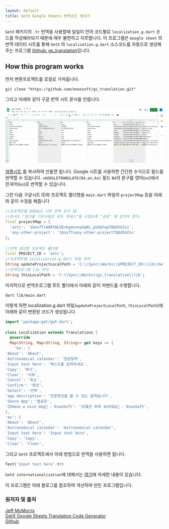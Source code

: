 ```yaml
---
layout: default
title: GetX Google Sheets 번역코드 생성기
---
```


`GetX` 패키지의 `.tr` 번역을 사용할때 일일이 언어 코드별로 `localization.g.dart` 코드를 작성해야되기 때문에 매우 불편하고 지루합니다.
이 프로그램은 `Google sheet` 의 번역 데이터 시트를 통해 `GetX` 의 `localization.g.dart` 소스코드를 자동으로 생성해주는 프로그램 [Github: gs_translation](https://github.com/enoosoft/gs_translation)입니다.


## How this program works


먼저 변환프로젝트를 로컬로 가져옵니다.
```
git clone "https://github.com/enoosoft/gs_translation.git"
```

그리고 아래와 같이 구글 번역 시트 문서를 만듭니다.

![](../assets/images/2021-08-31-gstr_sample.png)

[샘플시트](https://docs.google.com/spreadsheets/d/1bnsfTv6ORtWLUEvkgmnvey6qNi_pGdpFapTQQd5UZss/edit#gid=0) 를 복사하여 만들면 됩니다. Google 시트를 사용하면 간단한 수식으로 필드를 번역할 수 있습니다. `=GOOGLETRANSLATE(B4,en,ko)` 필드 `B4`의 문구를 영어(`en`)에서 한국어(`ko`)로 번역할 수 있습니다. 

그런 다음 구글시트 ID와 프로젝트 폴더명을 `main.dart` 파일의 `projectMap` 등을 아래와 같이 수정을 해줍니다

```dart
//프로젝트별 GOOGLE 시트 번역 문서 ID
//문서는 "링크를 가진사람은 모두 엑세스"될 수있도록 "공유" 돼 있어야 한다.
final projectMap = {
  'astc': '1bnsfTv6ORtWLUEvkgmnvey6qNi_pGdpFapTQQd5UZss',
  'any-other-project': '1bnsfTvany-other-projectTQQd5UZss'
};

//번역 생성할 프로젝트 폴더명
final PROJECT_ID = 'astc';
//프로젝트별 localization.g.dart 파일 위치
String updateProjectLocalPath = 'C:\\Sync\\Works\\$PROJECT_ID\\lib\\helpers';
//번역프로그램 lib 위치
String thisLocalPath = 'C:\\Sync\\Works\\gs_translation\\lib';
```


마지막으로 번역프로그램 루트 폴더에서 아래와 같이 커맨드를 수행합니다.
```
dart lib/main.dart
```

이렇게 하면 localization.g.dart 파일(`updateProjectLocalPath`, `thisLocalPath`)에 아래와 같이 변환된 코드가 생성됩니다.
```dart
import 'package:get/get.dart';

class Localization extends Translations {
  @override
  Map<String, Map<String, String>> get keys => {
    'ko': {
'About': 'About',
'Astronomical calendar': '천문달력',
'Input text here': '텍스트를 입력하세요',
'Copy': '복사',
'Clear': '삭제',
'Cancel': '취소',
'Confirm': '확인',
'Select': '선택',
'app description': '천문현상을 볼 수 있는 달력입니다',
'Share App': '앱공유',
'😊Have a nice day🎉 - EnooSoft': '😊좋은 하루 보내세요🎉 - EnooSoft',
},
'en': {
'About': 'About',
'Astronomical calendar': 'Astronomical calendar',
'Input text here': 'Input text here',
'Copy': 'Copy',
'Clear': 'Clear',
```

그리고 `GetX` 프로젝트에서 아래 방법으로 번역을 사용하면 됩니다.

```dart
Text('Input text here'.tr)
```

`GetX internationalization`에 대해서는 [여기](https://pub.dev/packages/get#internationalization)에 자세한 내용이 있습니다.


이 프로그램은 아래 블로그를 참조하여 개선하여 만든 프로그램입니다.  

### 원저자 및 출처  
[Jeff McMorris](https://jeffmcmorris.medium.com/)  
[GetX Google Sheets Translation Code Generator](https://jeffmcmorris.medium.com/getx-google-sheets-translation-code-generator-b970543d67fc)  
[Github](https://github.com/delay/getx_google_sheets_translation_code_generator)
